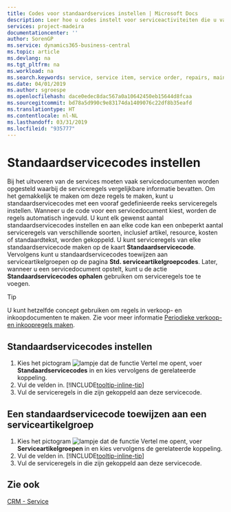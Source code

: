 ```yaml
---
title: Codes voor standaardservices instellen | Microsoft Docs
description: Leer hoe u codes instelt voor serviceactiviteiten die u vaak uitvoert.
services: project-madeira
documentationcenter: ''
author: SorenGP
ms.service: dynamics365-business-central
ms.topic: article
ms.devlang: na
ms.tgt_pltfrm: na
ms.workload: na
ms.search.keywords: service, service item, service order, repairs, maintenance
ms.date: 04/01/2019
ms.author: sgroespe
ms.openlocfilehash: dace0edec8dac567a0a10642450eb15644d8fcaa
ms.sourcegitcommit: bd78a5d990c9e83174da1409076c22df8b35eafd
ms.translationtype: HT
ms.contentlocale: nl-NL
ms.lasthandoff: 03/31/2019
ms.locfileid: "935777"
---
```

# <a name="set-up-standard-service-codes"></a>Standaardservicecodes instellen
Bij het uitvoeren van de services moeten vaak servicedocumenten worden opgesteld waarbij de serviceregels vergelijkbare informatie bevatten. Om het gemakkelijk te maken om deze regels te maken, kunt u standaardservicecodes met een vooraf gedefinieerde reeks serviceregels instellen. Wanneer u de code voor een servicedocument kiest, worden de regels automatisch ingevuld. U kunt elk gewenst aantal standaardservicecodes instellen en aan elke code kan een onbeperkt aantal serviceregels van verschillende soorten, inclusief artikel, resource, kosten of standaardtekst, worden gekoppeld. U kunt serviceregels van elke standaardservicecode maken op de kaart **Standaardservicecode**. Vervolgens kunt u standaardservicecodes toewijzen aan serviceartikelgroepen op de pagina **Std. serviceartikelgroepcodes**. Later, wanneer u een servicedocument opstelt, kunt u de actie **Standaardservicecodes ophalen** gebruiken om serviceregels toe te voegen.  
  
> [!Tip]
>  U kunt hetzelfde concept gebruiken om regels in verkoop- en inkoopdocumenten te maken. Zie voor meer informatie [Periodieke verkoop- en inkoopregels maken](sales-how-work-standard-lines.md).    
  
## <a name="to-set-up-a-standard-service-code"></a>Standaardservicecodes instellen    
1. Kies het pictogram ![lampje dat de functie Vertel me opent](media/ui-search/search_small.png "Vertel me wat u wilt doen"), voer **Standaardservicecodes** in en kies vervolgens de gerelateerde koppeling.  
2. Vul de velden in. [!INCLUDE[tooltip-inline-tip](includes/tooltip-inline-tip_md.md)]  
4. Vul de serviceregels in die zijn gekoppeld aan deze servicecode.  

## <a name="to-assign-a-standard-service-code-to-a-service-item-group"></a>Een standaardservicecode toewijzen aan een serviceartikelgroep
1. Kies het pictogram ![lampje dat de functie Vertel me opent](media/ui-search/search_small.png "Vertel me wat u wilt doen"), voer **Serviceartikelgroepen** in en kies vervolgens de gerelateerde koppeling.  
2. Vul de velden in. [!INCLUDE[tooltip-inline-tip](includes/tooltip-inline-tip_md.md)]
3. Vul de serviceregels in die zijn gekoppeld aan deze servicecode.  

## <a name="see-also"></a>Zie ook
[CRM - Service](service-service.md)